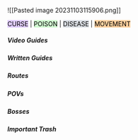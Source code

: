 ![[Pasted image 20231103115906.png]]

<mark style="background: #D2B3FFA6;">CURSE</mark> | <mark style="background: #BBFABBA6;">POISON</mark> | <mark style="background: #CACFD9A6;">DISEASE</mark> | <mark style="background: #FFB86CA6;">MOVEMENT</mark>

##### Video Guides


##### Written Guides

##### Routes


##### POVs


##### Bosses


##### Important Trash